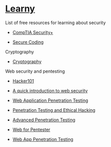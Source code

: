 # [Learny](../)

List of free resources for learning about security

- [CompTIA Security+](https://www.cybrary.it/course/comptia-security-plus/)

- [Secure Coding](https://www.cybrary.it/course/secure-coding/)

Cryptography

- [Cryptography](https://www.cybrary.it/course/cryptography/)

Web security and pentesting

- [Hacker101](https://www.hacker101.com/)

- [A quick introduction to web security](https://medium.freecodecamp.org/a-quick-introduction-to-web-security-f90beaf4dd41)

- [Web Application Penetration Testing](https://www.cybrary.it/course/web-application-pen-testing/)

- [Penetration Testing and Ethical Hacking](https://www.cybrary.it/course/ethical-hacking/)

- [Advanced Penetration Testing](https://www.cybrary.it/course/advanced-penetration-testing/)

- [Web for Pentester](https://pentesterlab.com/exercises/web_for_pentester)

- [Web App Penetration Testing](https://www.youtube.com/playlist?list=PLBf0hzazHTGO3EpGAs718LvLsiMIv9dSC)

